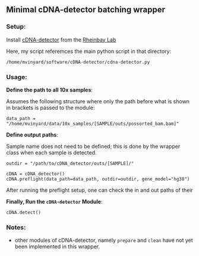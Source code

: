 ## Minimal cDNA-detector batching wrapper

### Setup:

Install [cDNA-detector](https://github.com/rheinbaylab/cDNA-detector) from the [Rheinbay Lab](https://www.massgeneral.org/cancer-center/clinical-trials-and-research/center-for-cancer-research/investigators/rheinbay-lab)

Here, my script referemces the main python script in that directory:
```
/home/mvinyard/software/cDNA-detector/cdna-detector.py
```


### Usage:


**Define the path to all 10x samples**:

Assumes the following structure where only the path before what is shown in brackets is passed to the module:
```python=
data_path = "/home/mvinyard/data/10x_samples/[SAMPLE/outs/possorted_bam.bam]"
```

**Define output paths**:

Sample name does not need to be defined; this is done by the wrapper class when each sample is detected. 
```python=
outdir = "/path/to/cDNA_detector/outs/[SAMPLE]/"
```


```python=
cDNA = cDNA_detector()
cDNA.preflight(data_path=data_path, outdir=outdir, gene_model="hg38")
```

After running the preflight setup, one can check the in and out paths of their 

**Finally, Run the `cDNA-detector` Module**:
```
cDNA.detect()
```


### Notes:
- other modules of cDNA-detector, namely `prepare` and `clean` have not yet been implemented in this wrapper. 